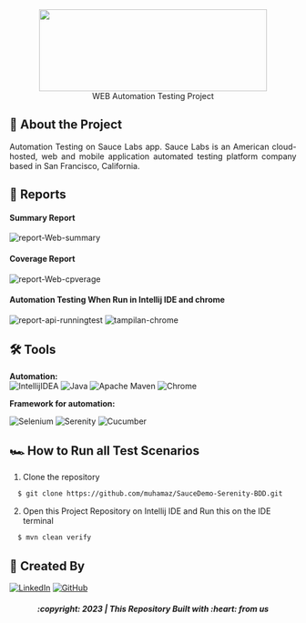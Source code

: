 <div align="center">
  <a href="https://github.com/ALTA-Bringeee-Group1/Bringeee-API">
    <img src="https://www.saucedemo.com/static/media/logo3x.096bf4a7.svg" width="400" height="144"><br />
  </a>
  WEB Automation Testing Project
    <br />
</div>

## 📑 About the Project

<p align="justify">Automation Testing on Sauce Labs app. Sauce Labs is an American cloud-hosted, web and mobile application automated testing platform company based in San Francisco, California.</p>

## 📝 Reports

#### Summary Report
![report-Web-summary](https://imgur.com/a/49qW2ow)

#### Coverage Report
![report-Web-cpverage](./img/coverage%20report1.png)

#### Automation Testing When Run in Intellij IDE and chrome
![report-api-runningtest](./img/intelij.png)
![tampilan-chrome](./img/chrome.png)

## 🛠 Tools

**Automation:**  
![IntellijIDEA](https://img.shields.io/badge/IntelliJIDEA-000000.svg?style=for-the-badge&logo=intellij-idea&logoColor=white)
![Java](https://img.shields.io/badge/java-%23ED8B00.svg?style=for-the-badge&logo=java&logoColor=white)
![Apache Maven](https://img.shields.io/badge/Apache%20Maven-C71A36?style=for-the-badge&logo=Apache%20Maven&logoColor=white)
![Chrome](https://img.shields.io/badge/chrome-C71A36?style=for-the-badge&logo=chrome&logoColor=white)

**Framework for automation:**

![Selenium](https://img.shields.io/badge/-selenium-%43B02A?style=for-the-badge&logo=selenium&logoColor=white)
![Serenity](https://img.shields.io/badge/-serenity-16a67a?style=for-the-badge&logo=serenity&logoColor=black)
![Cucumber](https://img.shields.io/badge/-cucumber-4bc47b?style=for-the-badge&logo=cucumber&logoColor=black)

## 🏎️ How to Run all Test Scenarios

1. Clone the repository
```bash
  $ git clone https://github.com/muhamaz/SauceDemo-Serenity-BDD.git
```
2. Open  this Project Repository on Intellij IDE and Run this on the IDE terminal

```bash
  $ mvn clean verify
```


## 📱 Created By

 [![LinkedIn](https://img.shields.io/badge/-MHumam%20Zaky-white?style=for-the-badge&logo=linkedin&logoColor=blue)](https://www.linkedin.com/in/muhammad-humam-zaky-139369170/)
  [![GitHub](https://img.shields.io/badge/-MhumamZaky-white?style=for-the-badge&logo=github&logoColor=black)](https://github.com/muhamaz)

<h5>
<p align="center">:copyright: 2023 | This Repository Built with :heart: from us</p>
</h5>
